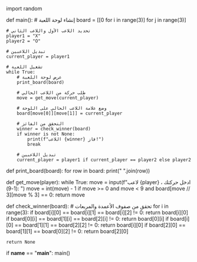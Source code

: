 import random

def main():
    # إنشاء لوحة اللعبة
    board = [[0 for i in range(3)] for j in range(3)]

    # تحديد اللاعب الأول واللاعب الثاني
    player1 = "X"
    player2 = "O"

    # تبديل اللاعبين
    current_player = player1

    # تشغيل اللعبة
    while True:
        # عرض لوحة اللعبة
        print_board(board)

        # طلب حركة من اللاعب الحالي
        move = get_move(current_player)

        # وضع علامة اللاعب الحالي على اللوحة
        board[move[0]][move[1]] = current_player

        # التحقق من الفائز
        winner = check_winner(board)
        if winner is not None:
            print(f"اللاعب {winner} فاز!")
            break

        # تبديل اللاعبين
        current_player = player1 if current_player == player2 else player2

def print_board(board):
    for row in board:
        print(" ".join(row))

def get_move(player):
    while True:
        move = input(f"لاعب {player} ، ادخل حركتك (1-9): ")
        move = int(move) - 1
        if move >= 0 and move < 9 and board[move // 3][move % 3] == 0:
            return move

def check_winner(board):
    # تحقق من صفوف الأعمدة والمربعات
    for i in range(3):
        if board[i][0] == board[i][1] == board[i][2] != 0:
            return board[i][0]
        if board[0][i] == board[1][i] == board[2][i] != 0:
            return board[0][i]
        if board[i][0] == board[1][1] == board[2][2] != 0:
            return board[i][0]
        if board[2][0] == board[1][1] == board[0][2] != 0:
            return board[2][0]

    return None

if __name__ == "__main__":
    main()

